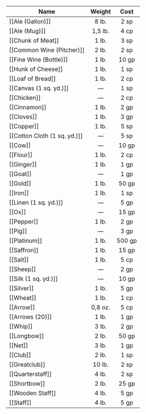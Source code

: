 | Name                         | Weight  |  Cost  |
| ---------------------------- | :-----: | :----: |
| [[Ale (Gallon)]]             |  8 lb.  |  2 sp  |
| [[Ale (Mug)]]                | 1,5 lb. |  4 cp  |
| [[Chunk of Meat]]            |  1 lb.  |  3 sp  |
| [[Common Wine (Pitcher)]]    |  2 lb.  |  2 sp  |
| [[Fine Wine (Bottle)]]       |  1 lb.  | 10 gp  |
| [[Hunk of Cheese]]           |  1 lb.  |  1 sp  |
| [[Loaf of Bread]]            |  1 lb.  |  2 cp  |
| [[Canvas (1 sq. yd.)]]       |    —    |  1 sp  |
| [[Chicken]]                  |    —    |  2 cp  |
| [[Cinnamon]]                 |  1 lb.  |  2 gp  |
| [[Cloves]]                   |  1 lb.  |  3 gp  |
| [[Copper]]                   |  1 lb.  |  5 sp  |
| [[Cotton Cloth (1 sq. yd.)]] |    —    |  5 sp  |
| [[Cow]]                      |    —    | 10 gp  |
| [[Flour]]                    |  1 lb.  |  2 cp  |
| [[Ginger]]                   |  1 lb.  |  1 gp  |
| [[Goat]]                     |    —    |  1 gp  |
| [[Gold]]                     |  1 lb.  | 50 gp  |
| [[Iron]]                     |  1 lb.  |  1 sp  |
| [[Linen (1 sq. yd.)]]        |    —    |  5 gp  |
| [[Ox]]                       |    —    | 15 gp  |
| [[Pepper]]                   |  1 lb.  |  2 gp  |
| [[Pig]]                      |    —    |  3 gp  |
| [[Platinum]]                 |  1 lb.  | 500 gp |
| [[Saffron]]                  |  1 lb.  | 15 gp  |
| [[Salt]]                     |  1 lb.  |  5 cp  |
| [[Sheep]]                    |    —    |  2 gp  |
| [[Silk (1 sq. yd.)]]         |    —    | 10 gp  |
| [[Silver]]                   |  1 lb.  |  5 gp  |
| [[Wheat]]                    |  1 lb.  |  1 cp  |
| [[Arrow]]                    | 0,8 oz. |  5 cp  |
| [[Arrows (20)]]              |  1 lb.  |  1 gp  |
| [[Whip]]                     |  3 lb.  |  2 gp  |
| [[Longbow]]                  |  2 lb.  | 50 gp  |
| [[Net]]                      |  3 lb.  |  1 gp  |
| [[Club]]                     |  2 lb.  |  1 sp  |
| [[Greatclub]]                | 10 lb.  |  2 sp  |
| [[Quarterstaff]]             |  4 lb.  |  2 sp  |
| [[Shortbow]]                 |  2 lb.  | 25 gp  |
| [[Wooden Staff]]             |  4 lb.  |  5 gp  |
| [[Staff]]                    |  4 lb.  |  5 gp  |
